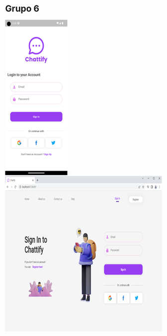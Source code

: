 # Grupo 6
<img src="https://github.com/INGESO-2023-1/grupo_6/blob/main/Screenshots/mobile.png" width="200" height="500" />  <img src="https://github.com/INGESO-2023-1/grupo_6/blob/main/Screenshots/Web.png" width="600" height="500" />

